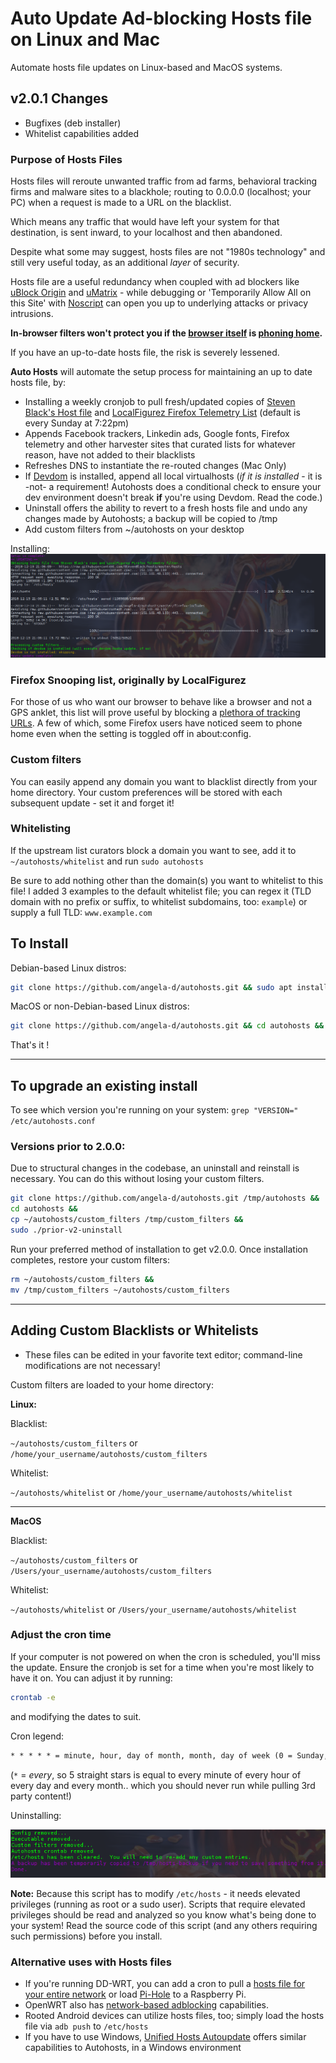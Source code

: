 # Auto Update Ad-blocking Hosts file on Linux and Mac

Automate hosts file updates on Linux-based and MacOS systems.

## v2.0.1 Changes
- Bugfixes (deb installer)
- Whitelist capabilities added

### Purpose of Hosts Files
Hosts files will reroute unwanted traffic from ad farms, behavioral tracking firms and malware sites to a blackhole; routing to 0.0.0.0 (localhost; your PC) when a request is made to a URL on the blacklist.

Which means any traffic that would have left your system for that destination, is sent inward, to your localhost and then abandoned.

Despite what some may suggest, hosts files are not "1980s technology" and still very useful today, as an additional *layer* of security.

Hosts file are a useful redundancy when coupled with ad blockers like [uBlock Origin](https://github.com/gorhill/uBlock) and [uMatrix](https://github.com/gorhill/uMatrix) - while debugging or 'Temporarily Allow All on this Site' with [Noscript](https://noscript.net/) can open you up to underlying attacks or privacy intrusions.

**In-browser filters won't protect you if the [browser itself](https://spyware.neocities.org/articles/firefox.html) is [phoning home](https://dustri.org/b/mozilla-is-still-screwing-around-with-privacy-in-firefox.html).**

If you have an up-to-date hosts file, the risk is severely lessened.

**Auto Hosts** will automate the setup process for maintaining an up to date hosts file, by:
 - Installing a weekly cronjob to pull fresh/updated copies of [Steven Black's Host file](https://github.com/StevenBlack/hosts) and [LocalFigurez Firefox Telemetry List](https://github.com/angela-d/autohosts/blob/master/firefox-includes) (default is every Sunday at 7:22pm)
 - Appends Facebook trackers, Linkedin ads, Google fonts, Firefox telemetry and other harvester sites that curated lists for whatever reason, have not added to their blacklists
 - Refreshes DNS to instantiate the re-routed changes (Mac Only)
 - If [Devdom](https://notabug.org/angela/devdom) is installed, append all local virtualhosts (*if it is installed* - it is -not- a requirement!  Autohosts does a conditional check to ensure your dev environment doesn't break **if** you're using Devdom.  Read the code.)
 - Uninstall offers the ability to revert to a fresh hosts file and undo any changes made by Autohosts; a backup will be copied to /tmp
 - Add custom filters from ~/autohosts on your desktop

Installing:
![Install](./img/install.png)

### Firefox Snooping list, originally by LocalFigurez
For those of us who want our browser to behave like a browser and not a GPS anklet, this list will prove useful by blocking a [plethora of tracking URLs](firefox-includes).  A few of which, some Firefox users have noticed seem to phone home even when the setting is toggled off in about:config.

### Custom filters
You can easily append any domain you want to blacklist directly from your home directory.  Your custom preferences will be stored with each subsequent update - set it and forget it!

### Whitelisting
If the upstream list curators block a domain you want to see, add it to `~/autohosts/whitelist` and run `sudo autohosts`

Be sure to add nothing other than the domain(s) you want to whitelist to this file!  I added 3 examples to the default whitelist file; you can regex it (TLD domain with no prefix or suffix, to whitelist subdomains, too: `example`) or supply a full TLD: `www.example.com`

## To Install
Debian-based Linux distros:
```bash
git clone https://github.com/angela-d/autohosts.git && sudo apt install ./autohosts.deb
```

MacOS or non-Debian-based Linux distros:
```bash
git clone https://github.com/angela-d/autohosts.git && cd autohosts && sudo ./autohosts
```
That's it !

***
## To upgrade an existing install
To see which version you're running on your system: `grep "VERSION=" /etc/autohosts.conf`


### Versions prior to 2.0.0:
Due to structural changes in the codebase, an uninstall and reinstall is necessary.  You can do this without losing your custom filters.
```bash
git clone https://github.com/angela-d/autohosts.git /tmp/autohosts &&
cd autohosts &&
cp ~/autohosts/custom_filters /tmp/custom_filters &&
sudo ./prior-v2-uninstall
```
Run your preferred method of installation to get v2.0.0.  Once installation completes, restore your custom filters:
```bash
rm ~/autohosts/custom_filters &&
mv /tmp/custom_filters ~/autohosts/custom_filters
```

***

## Adding Custom Blacklists or Whitelists
- These files can be edited in your favorite text editor; command-line modifications are not necessary!

Custom filters are loaded to your home directory:

**Linux:**

Blacklist:

`~/autohosts/custom_filters` or `/home/your_username/autohosts/custom_filters`

Whitelist:

`~/autohosts/whitelist` or `/home/your_username/autohosts/whitelist`

***

**MacOS**

Blacklist:

`~/autohosts/custom_filters` or `/Users/your_username/autohosts/custom_filters`

Whitelist:

`~/autohosts/whitelist` or `/Users/your_username/autohosts/whitelist`


### Adjust the cron time
If your computer is not powered on when the cron is scheduled, you'll miss the update.  Ensure the cronjob is set for a time when you're most likely to have it on.  You can adjust it by running:
```bash
crontab -e
```
and modifying the dates to suit.

Cron legend:
```html
* * * * * = minute, hour, day of month, month, day of week (0 = Sunday, 6 = Saturday)
```
(`*` = *every*, so 5 straight stars is equal to every minute of every hour of every day and every month.. which you should never run while pulling 3rd party content!)

Uninstalling:

![Install](./img/uninstall.png)

**Note:** Because this script has to modify `/etc/hosts` - it needs elevated privileges (running as root or a sudo user).  Scripts that require elevated privileges should be read and analyzed so you know what's being done to your system!  Read the source code of this script (and any others requiring such permissions) before you install.

### Alternative uses with Hosts files
- If you're running DD-WRT, you can add a cron to pull a [hosts file for your entire network](https://github.com/angela-d/brain-dump/blob/master/networking/dd-wrt.md) or load [Pi-Hole](https://pi-hole.net/) to a Raspberry Pi.
- OpenWRT also has [network-based adblocking](https://github.com/angela-d/brain-dump/blob/master/networking/openwrt-site-blocking.md) capabilities.
- Rooted Android devices can utilize hosts files, too; simply load the hosts file via `adb push` to `/etc/hosts`
- If you have to use Windows, [Unified Hosts Autoupdate](https://github.com/ScriptTiger/Unified-Hosts-AutoUpdate) offers similar capabilities to Autohosts, in a Windows environment
